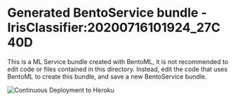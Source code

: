 # Generated BentoService bundle - IrisClassifier:20200716101924_27C40D

This is a ML Service bundle created with BentoML, it is not recommended to edit
code or files contained in this directory. Instead, edit the code that uses BentoML
to create this bundle, and save a new BentoService bundle.


![Continuous Deployment to Heroku](https://github.com/hairysome/my-irisclf/workflows/Continuous%20Deployment%20to%20Heroku/badge.svg)